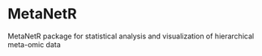 # MetaNetR
MetaNetR package for statistical analysis and visualization of hierarchical meta-omic data
